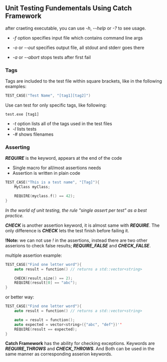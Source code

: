 ## Unit Testing Fundementals Using Catch Framework

after craeting executable, you can use *-h*, *--help* or *-?* to see usage.

- *-f* option specifies input file which contains command line args

- *-o* or *--out* specifies output file, all stdout and stderr goes there

- *-a* or *--abort* stops tests after first fail


### Tags

Tags are included to the test file within square brackets, like in the following examples:

```c++
TEST_CASE("Test Name", "[tag1][tag2]")
```

Use can test for only specific tags, like following:
```
test.exe [tag1]
```

- *-t* option lists all of the tags used in the test files
- *-l* lists tests
- *-#* shows filenames


### Asserting

***REQUIRE*** is the keyword, appears at the end of the code
- Single macro for all/most assertions needs
- Assertion is written in plain code

```c++
TEST_CASE("This is a test name", "[Tag]"){
	MyClass myClass;

	REQUIRE(myclass.f() == 42);
}
```


*In the world of unit testing, the rule "single assert per test" as a best practice.*

***CHECK*** is another assertion keyword, it is almost same with ***REQUIRE***. The only difference is ***CHECK*** lets the test finish before failing it.

**!Note:** we can not use *!* in the assertions, instead there are two other asserions to check false results; ***REQUIRE_FALSE*** and ***CHECK_FALSE***.


multiple assertion example:

```c++
TEST_CASE("Find one letter word"){
	auto result = function() // returns a std::vector<string>

	CHECK(result.size() == 2);
	REQUIRE(result[0] == "abc");
}
```

or better way:

```c++
TEST_CASE("Find one letter word"){
	auto result = function() // returns a std::vector<string>

	auto = result = function();
	auto expected = vector<string>({"abc", "def"})''
	REQUIRE(result == expected);
}
```

**Catch Framework** has the ability for checking exceptions. Keywords are ***REQUIRE_THROWS*** and ***CHECK_THROWS***. And Both can be used in the same manner as corresponding asserion keywords.
